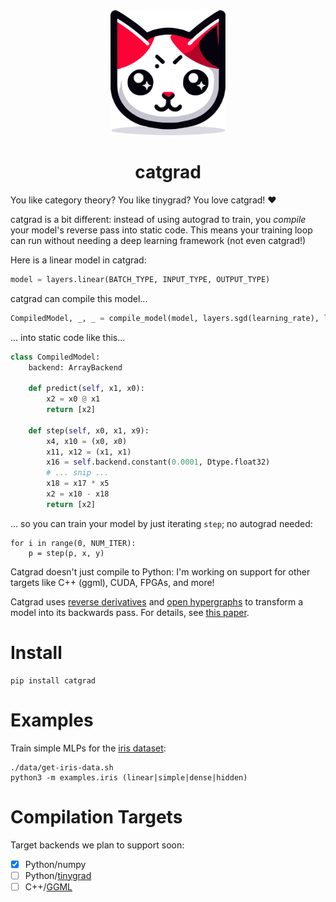 <div align="center">
<img src="https://raw.githubusercontent.com/statusfailed/catgrad/master/docs/source/catgrad-logo.svg" height=200 />
<h1>catgrad</h1>
</div>

You like category theory? You like tinygrad? You love catgrad! ❤️

catgrad is a bit different: instead of using autograd to train, you *compile*
your model's reverse pass into static code.
This means your training loop can run without needing a deep learning framework
(not even catgrad!)

Here is a linear model in catgrad:

```python
model = layers.linear(BATCH_TYPE, INPUT_TYPE, OUTPUT_TYPE)
```

catgrad can compile this model...

```python
CompiledModel, _, _ = compile_model(model, layers.sgd(learning_rate), layers.mse)
```

... into static code like this...

```python
class CompiledModel:
    backend: ArrayBackend

    def predict(self, x1, x0):
        x2 = x0 @ x1
        return [x2]

    def step(self, x0, x1, x9):
        x4, x10 = (x0, x0)
        x11, x12 = (x1, x1)
        x16 = self.backend.constant(0.0001, Dtype.float32)
        # ... snip ...
        x18 = x17 * x5
        x2 = x10 - x18
        return [x2]
```

... so you can train your model by just iterating `step`; no autograd needed:

    for i in range(0, NUM_ITER):
        p = step(p, x, y)

Catgrad doesn't just compile to Python: I'm working on support for other targets like C++ (ggml), CUDA, FPGAs, and more!

Catgrad uses [reverse derivatives](https://arxiv.org/abs/1910.07065)
and [open hypergraphs](https://github.com/statusfailed/open-hypergraphs/)
to transform a model into its backwards pass.
For details, see [this paper](https://arxiv.org/abs/2305.01041).

# Install

    pip install catgrad

# Examples

Train simple MLPs for the
[iris dataset](https://archive.ics.uci.edu/dataset/53/iris):

    ./data/get-iris-data.sh
    python3 -m examples.iris (linear|simple|dense|hidden)

# Compilation Targets

Target backends we plan to support soon:

- [x] Python/numpy
- [ ] Python/[tinygrad](https://github.com/tinygrad/tinygrad/)
- [ ] C++/[GGML](https://github.com/ggerganov/ggml)
